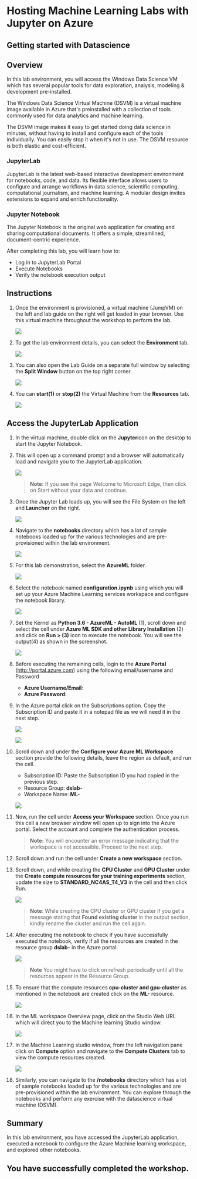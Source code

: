 # Hosting Machine Learning Labs with Jupyter on Azure

## Getting started with Datascience

## Overview

In this lab environment, you will access the Windows Data Science VM which has several popular tools for data exploration, analysis, modeling & development pre-installed.

The Windows Data Science Virtual Machine (DSVM) is a virtual machine image available in Azure that's preinstalled with a collection of tools commonly used for data analytics and machine learning.

The DSVM image makes it easy to get started doing data science in minutes, without having to install and configure each of the tools individually. You can easily stop it when it's not in use. The DSVM resource is both elastic and cost-efficient.

### JupyterLab
JupyterLab is the latest web-based interactive development environment for notebooks, code, and data. Its flexible interface allows users to configure and arrange workflows in data science, scientific computing, computational journalism, and machine learning. A modular design invites extensions to expand and enrich functionality.

### Jupyter Notebook
The Jupyter Notebook is the original web application for creating and sharing computational documents. It offers a simple, streamlined, document-centric experience.

After completing this lab, you will learn how to:

- Log in to JupyterLab Portal
- Execute Notebooks
- Verify the notebook execution output

## Instructions

1. Once the environment is provisioned, a virtual machine (JumpVM) on the left and lab guide on the right will get loaded in your browser. Use this virtual machine throughout the workshop to perform the lab.

   ![](../images/gp1.1a.png)

2. To get the lab environment details, you can select the **Environment** tab.
   
   ![](../images/gp2n.png)

3. You can also open the Lab Guide on a separate full window by selecting the **Split Window** button on the top right corner.
   
   ![](../images/gp3n.png)
 
4. You can **start(1)** or **stop(2)** the Virtual Machine from the **Resources** tab.

   ![](../images/gp4.png)
   
## Access the JupyterLab Application

1. In the virtual machine, double click on the **Jupyter**icon on the desktop to start the Jupyter Notebook.

2. This will open up a command prompt and a browser will automatically load and navigate you to the JupyterLab application.

   ![](../images/jupyteronvm.png)

   >**Note:** If you see the page Welcome to Microsoft Edge, then click on Start without your data and continue. 
   
4. Once the Jupyter Lab loads up, you will see the File System on the left and **Launcher** on the right. 

   ![](../images/jupyterlab-browser.png)
   
5. Navigate to the **notebooks** directory which has a lot of sample notebooks loaded up for the various technologies and are pre-provisioned within the lab environment.

   ![](../images/notebooks.png)
   
6. For this lab demonstration, select the **AzureML** folder.

   ![](../images/AzureMLfolder.png)

7. Select the notebook named **configuration.ipynb** using which you will set up your Azure Machine Learning services workspace and configure the notebook library.

   ![](../images/gp5.png)

8. Set the Kernel as **Python 3.6 - AzureML - AutoML** (1), scroll down and select the cell under **Azure ML SDK and other Library Installation** (2) and click on **Run > (3)** icon to execute the notebook. You will see the output(4) as shown in the screenshot.

   ![](../images/gp6.png)
   
9. Before executing the remaining cells, login to the **Azure Portal** (<http://portal.azure.com>) using the following email/username and Password 

   * **Azure Username/Email**:  <inject key="AzureAdUserEmail"></inject> 
   * **Azure Password**:  <inject key="AzureAdUserPassword"></inject>

10. In the Azure portal click on the Subscriptions option. Copy the Subscription ID and paste it in a notepad file as we will need it in the next step.

    ![](../images/gp7.png)

    ![](../images/gp8.png)

11. Scroll down and under the **Configure your Azure ML Workspace** section provide the following details, leave the region as default, and run the cell.

    - Subscription ID: Paste the Subscription ID you had copied in the previous step.
    - Resource Group: **dslab-<inject key="Deployment ID" enableCopy="false" />**
    - Workspace Name: **ML-<inject key="Deployment ID" enableCopy="false" />**

     ![](../images/gp9.png)
    
12. Now, run the cell under **Access your Workspace** section. Once you run this cell a new browser window will open up to sign into the Azure portal. Select the **<inject key="AzureAdUserEmail"></inject>** account and complete the authentication process.

    >**Note:** You will encounter an error message indicating that the workspace is not accessible. Proceed to the next step.
    
13. Scroll down and run the cell under **Create a new workspace** section.

11. Scroll down, and while creating the **CPU Cluster** and **GPU Cluster** under the **Create compute resources for your training experiments** section, update the size to **STANDARD_NC4AS_T4_V3** in the cell and then click Run.

    ![](../images/gpu.png)

     >**Note**: While creating the CPU cluster or GPU cluster if you get a message stating that **Found existing cluster** in the output section, kindly rename the cluster and run the cell again.

12. After executing the notebook to check if you have successfully executed the notebook, verify if all the resources are created in the resource group **dslab-<inject key="DeploymentID"></inject>** in the Azure portal.

    ![](../images/gp10.png)
    
    >**Note** You might have to click on refresh periodically until all the resources appear in the Resource Group.

13. To ensure that the compute resources **cpu-cluster and gpu-cluster** as mentioned in the notebook are created click on the  **ML-<inject key="DeploymentID"></inject>** resource.

    ![](../images/gp11.png)

14. In the ML workspace Overview page, click on the Studio Web URL which will direct you to the Machine learning Studio window.

    ![](../images/gp12.png)

15. In the Machine Learning studio window, from the left navigation pane click on **Compute** option and navigate to the **Compute Clusters** tab to view the compute resources created.

    ![](../images/computeupd.png)

16. Similarly, you can navigate to the **/notebooks** directory which has a lot of sample notebooks loaded up for the various technologies and are pre-provisioned within the lab environment. You can explore through the notebooks and perform any exercise with the datascience virtual machine (DSVM).
   
 ## Summary
 
 In this lab environment, you have accessed the JupyterLab application, executed a notebook to configure the Azure Machine learning workspace, and explored other notebooks.

## You have successfully completed the workshop.
   

